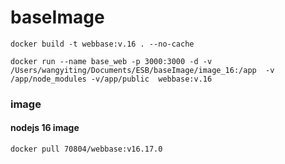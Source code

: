 # baseImage
```
docker build -t webbase:v.16 . --no-cache
```

```
docker run --name base_web -p 3000:3000 -d -v /Users/wangyiting/Documents/ESB/baseImage/image_16:/app  -v /app/node_modules -v/app/public  webbase:v.16
```


### image
#### nodejs 16 image
```
docker pull 70804/webbase:v16.17.0
```

